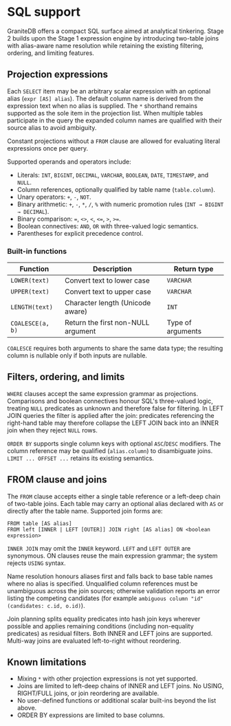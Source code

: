 # SQL support

GraniteDB offers a compact SQL surface aimed at analytical tinkering. Stage 2
builds upon the Stage 1 expression engine by introducing two-table joins with
alias-aware name resolution while retaining the existing filtering, ordering,
and limiting features.

## Projection expressions

Each `SELECT` item may be an arbitrary scalar expression with an optional alias
(`expr [AS] alias`). The default column name is derived from the expression text
when no alias is supplied. The `*` shorthand remains supported as the sole item
in the projection list. When multiple tables participate in the query the
expanded column names are qualified with their source alias to avoid ambiguity.

Constant projections without a `FROM` clause are allowed for evaluating literal
expressions once per query.

Supported operands and operators include:

* Literals: `INT`, `BIGINT`, `DECIMAL`, `VARCHAR`, `BOOLEAN`, `DATE`,
  `TIMESTAMP`, and `NULL`.
* Column references, optionally qualified by table name (`table.column`).
* Unary operators: `+`, `-`, `NOT`.
* Binary arithmetic: `+`, `-`, `*`, `/`, `%` with numeric promotion rules
  (`INT → BIGINT → DECIMAL`).
* Binary comparison: `=`, `<>`, `<`, `<=`, `>`, `>=`.
* Boolean connectives: `AND`, `OR` with three-valued logic semantics.
* Parentheses for explicit precedence control.

### Built-in functions

| Function | Description | Return type |
| --- | --- | --- |
| `LOWER(text)` | Convert text to lower case | `VARCHAR` |
| `UPPER(text)` | Convert text to upper case | `VARCHAR` |
| `LENGTH(text)` | Character length (Unicode aware) | `INT` |
| `COALESCE(a, b)` | Return the first non-NULL argument | Type of arguments |

`COALESCE` requires both arguments to share the same data type; the resulting
column is nullable only if both inputs are nullable.

## Filters, ordering, and limits

`WHERE` clauses accept the same expression grammar as projections. Comparisons
and boolean connectives honour SQL's three-valued logic, treating `NULL`
predicates as unknown and therefore false for filtering. In LEFT JOIN queries
the filter is applied after the join: predicates referencing the right-hand
table may therefore collapse the LEFT JOIN back into an INNER join when they
reject `NULL` rows.

`ORDER BY` supports single column keys with optional `ASC`/`DESC` modifiers. The
column reference may be qualified (`alias.column`) to disambiguate joins. `LIMIT
... OFFSET ...` retains its existing semantics.

## FROM clause and joins

The `FROM` clause accepts either a single table reference or a left-deep chain
of two-table joins. Each table may carry an optional alias declared with `AS`
or directly after the table name. Supported join forms are:

```
FROM table [AS alias]
FROM left [INNER | LEFT [OUTER]] JOIN right [AS alias] ON <boolean expression>
```

`INNER JOIN` may omit the `INNER` keyword. `LEFT` and `LEFT OUTER` are
synonymous. ON clauses reuse the main expression grammar; the system rejects
`USING` syntax.

Name resolution honours aliases first and falls back to base table names where
no alias is specified. Unqualified column references must be unambiguous across
the join sources; otherwise validation reports an error listing the competing
candidates (for example `ambiguous column "id" (candidates: c.id, o.id)`).

Join planning splits equality predicates into hash join keys wherever possible
and applies remaining conditions (including non-equality predicates) as
residual filters. Both INNER and LEFT joins are supported. Multi-way joins are
evaluated left-to-right without reordering.

## Known limitations

* Mixing `*` with other projection expressions is not yet supported.
* Joins are limited to left-deep chains of INNER and LEFT joins. No USING,
  RIGHT/FULL joins, or join reordering are available.
* No user-defined functions or additional scalar built-ins beyond the list
  above.
* ORDER BY expressions are limited to base columns.

